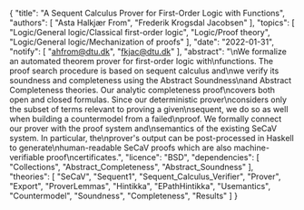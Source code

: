 {
    "title": "A Sequent Calculus Prover for First-Order Logic with Functions",
    "authors": [
        "Asta Halkjær From",
        "Frederik Krogsdal Jacobsen"
    ],
    "topics": [
        "Logic/General logic/Classical first-order logic",
        "Logic/Proof theory",
        "Logic/General logic/Mechanization of proofs"
    ],
    "date": "2022-01-31",
    "notify": [
        "ahfrom@dtu.dk",
        "fkjac@dtu.dk"
    ],
    "abstract": "\nWe formalize an automated theorem prover for first-order logic with\nfunctions. The proof search procedure is based on sequent calculus and\nwe verify its soundness and completeness using the Abstract Soundness\nand Abstract Completeness theories. Our analytic completeness proof\ncovers both open and closed formulas. Since our deterministic prover\nconsiders only the subset of terms relevant to proving a given\nsequent, we do so as well when building a countermodel from a failed\nproof. We formally connect our prover with the proof system and\nsemantics of the existing SeCaV system. In particular, the\nprover's output can be post-processed in Haskell to generate\nhuman-readable SeCaV proofs which are also machine-verifiable proof\ncertificates.",
    "licence": "BSD",
    "dependencies": [
        "Collections",
        "Abstract_Completeness",
        "Abstract_Soundness"
    ],
    "theories": [
        "SeCaV",
        "Sequent1",
        "Sequent_Calculus_Verifier",
        "Prover",
        "Export",
        "ProverLemmas",
        "Hintikka",
        "EPathHintikka",
        "Usemantics",
        "Countermodel",
        "Soundness",
        "Completeness",
        "Results"
    ]
}